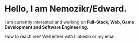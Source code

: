 # Hello, I am Nemozikr/Edward.

I am currently interested and working on **Full-Stack, Web, Game Development and Software Engineering.** 

How to reach me? Well either with Linkedin or my email.

<!---
Nemozikr/Nemozikr is a ✨ special ✨ repository because its `README.md` (this file) appears on your GitHub profile.
You can click the Preview link to take a look at your changes.
--->
